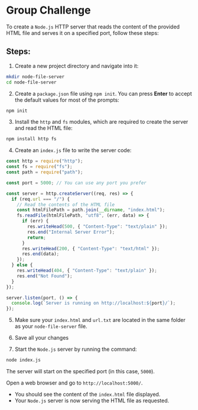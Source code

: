 # Group Challenge

To create a `Node.js` HTTP server that reads the content of the provided HTML file and serves it on a specified port, follow these steps:

## Steps:

1. Create a new project directory and navigate into it:

  ```bash
  mkdir node-file-server
  cd node-file-server
  ```

2. Create a `package.json` file using `npm init`. You can press **Enter** to accept the default values for most of the prompts:

  ```bash
  npm init
  ```

3. Install the `http` and `fs` modules, which are required to create the server and read the HTML file:

  ```bash
  npm install http fs
  ```

4. Create an `index.js` file to write the server code:

  ```js
  const http = require("http");
  const fs = require("fs");
  const path = require("path");

  const port = 5000; // You can use any port you prefer

  const server = http.createServer((req, res) => {
    if (req.url === "/") {
      // Read the contents of the HTML file
      const htmlFilePath = path.join(__dirname, "index.html");
      fs.readFile(htmlFilePath, "utf8", (err, data) => {
        if (err) {
          res.writeHead(500, { "Content-Type": "text/plain" });
          res.end("Internal Server Error");
          return;
        }
        res.writeHead(200, { "Content-Type": "text/html" });
        res.end(data);
      });
    } else {
      res.writeHead(404, { "Content-Type": "text/plain" });
      res.end("Not Found");
    }
  });

  server.listen(port, () => {
    console.log(`Server is running on http://localhost:${port}/`);
  });
  ```

5. Make sure your `index.html` and `url.txt` are located in the same folder as your `node-file-server` file.

6. Save all your changes

7. Start the `Node.js` server by running the command:

  ```bash
  node index.js
  ```

The server will start on the specified port (in this case, `5000`).

Open a web browser and go to `http://localhost:5000/`.

- You should see the content of the `index.html` file displayed.
- Your `Node.js` server is now serving the HTML file as requested.
